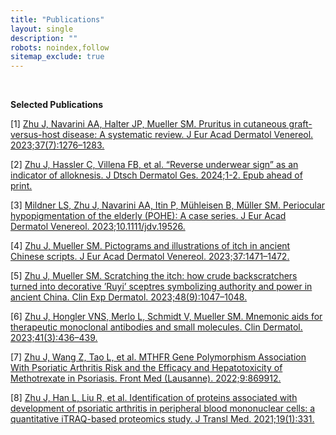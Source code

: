 ```yaml
---
title: "Publications"
layout: single
description: ""
robots: noindex,follow
sitemap_exclude: true
---
```

<br>

**Selected Publications**

[1] [Zhu J, Navarini AA, Halter JP, Mueller SM. Pruritus in cutaneous graft-versus-host disease: A systematic review. J Eur Acad Dermatol Venereol. 2023;37(7):1276–1283.](https://pubmed.ncbi.nlm.nih.gov/36950958/)

[2] [Zhu J, Hassler C, Villena FB, et al. “Reverse underwear sign” as an indicator of alloknesis. J Dtsch Dermatol Ges. 2024;1-2. Epub ahead of print.](https://pubmed.ncbi.nlm.nih.gov/38368270/)

[3] [Mildner LS, Zhu J, Navarini AA, Itin P, Mühleisen B, Müller SM. Periocular hypopigmentation of the elderly (POHE): A case series. J Eur Acad Dermatol Venereol. 2023;10.1111/jdv.19526.](https://onlinelibrary.wiley.com/doi/10.1111/jdv.19526)

[4] [Zhu J, Mueller SM. Pictograms and illustrations of itch in ancient Chinese scripts. J Eur Acad Dermatol Venereol. 2023;37:1471–1472.](https://onlinelibrary.wiley.com/doi/10.1111/jdv.19068)

[5] [Zhu J, Mueller SM. Scratching the itch: how crude backscratchers turned into decorative ’Ruyi’ sceptres symbolizing authority and power in ancient China. Clin Exp Dermatol. 2023;48(9):1047–1048.](https://pubmed.ncbi.nlm.nih.gov/37103525/)

[6] [Zhu J, Hongler VNS, Merlo L, Schmidt V, Mueller SM. Mnemonic aids for therapeutic monoclonal antibodies and small molecules. Clin Dermatol. 2023;41(3):436–439.](https://pubmed.ncbi.nlm.nih.gov/37536572/)

[7] [Zhu J, Wang Z, Tao L, et al. MTHFR Gene Polymorphism Association With Psoriatic Arthritis Risk and the Efficacy and Hepatotoxicity of Methotrexate in Psoriasis. Front Med (Lausanne). 2022;9:869912.](https://pubmed.ncbi.nlm.nih.gov/35479943/)

[8] [Zhu J, Han L, Liu R, et al. Identification of proteins associated with development of psoriatic arthritis in peripheral blood mononuclear cells: a quantitative iTRAQ-based proteomics study. J Transl Med. 2021;19(1):331.](https://translational-medicine.biomedcentral.com/articles/10.1186/s12967-021-03006-x)